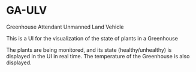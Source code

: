# GA-ULV
Greenhouse Attendant Unmanned Land Vehicle

This is a UI for the visualization of the state of plants in a Greenhouse

The plants are being monitored, and its state (healthy/unhealthy) is displayed in the UI in real time. The temperature of the Greenhouse is also displayed.

